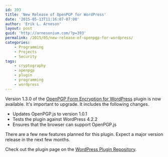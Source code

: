 ```yaml
---
id: 393
title: 'New Release of OpenPGP for WordPress'
date: '2015-05-13T11:16:07-07:00'
author: 'Erik L. Arneson'
layout: post
guid: 'http://arnesonium.com/?p=393'
permalink: /2015/05/new-release-of-openpgp-for-wordpress/
categories:
    - Programming
    - Projects
    - Security
tags:
    - cryptography
    - openpgp
    - plugin
    - programming
    - wordpress
---
```


<span data-icon="&#xe088;" style="float:left;font-size:xx-large;padding-right:0.1em"></span>Version 1.3.0 of the <a href="http://arnesonium.com/wordpress-openpgp/">OpenPGP Form Encryption for WordPress</a> plugin is now available. It's important to upgrade. It includes the following changes.

<ul>
    <li>Updates OpenPGP.js to version 1.0.1</li>
    <li>Tests the plugin against WordPress 4.2.2</li>
    <li>Ensures that the browser can support OpenPGP.js</li>
</ul>

There are a few new features planned for this plugin. Expect a major version release in the next few months.

Check out the plugin page on the <a href="https://wordpress.org/plugins/openpgp-form-encryption/" target="_blank">WordPress Plugin Repository</a>.